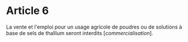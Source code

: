 # Article 6

La vente et l'emploi pour un usage agricole de poudres ou de solutions à base de sels de thallium seront interdits [*commercialisation*].
